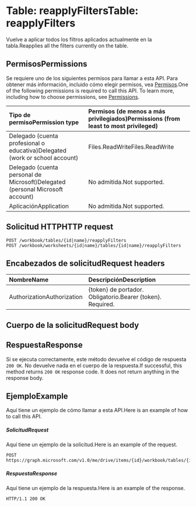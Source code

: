 # <a name="table-reapplyfilters"></a><span data-ttu-id="a1657-101">Table: reapplyFilters</span><span class="sxs-lookup"><span data-stu-id="a1657-101">Table: reapplyFilters</span></span>

<span data-ttu-id="a1657-102">Vuelve a aplicar todos los filtros aplicados actualmente en la tabla.</span><span class="sxs-lookup"><span data-stu-id="a1657-102">Reapplies all the filters currently on the table.</span></span>
## <a name="permissions"></a><span data-ttu-id="a1657-103">Permisos</span><span class="sxs-lookup"><span data-stu-id="a1657-103">Permissions</span></span>
<span data-ttu-id="a1657-p101">Se requiere uno de los siguientes permisos para llamar a esta API. Para obtener más información, incluido cómo elegir permisos, vea [Permisos](../../../concepts/permissions_reference.md).</span><span class="sxs-lookup"><span data-stu-id="a1657-p101">One of the following permissions is required to call this API. To learn more, including how to choose permissions, see [Permissions](../../../concepts/permissions_reference.md).</span></span>

|<span data-ttu-id="a1657-106">Tipo de permiso</span><span class="sxs-lookup"><span data-stu-id="a1657-106">Permission type</span></span>      | <span data-ttu-id="a1657-107">Permisos (de menos a más privilegiados)</span><span class="sxs-lookup"><span data-stu-id="a1657-107">Permissions (from least to most privileged)</span></span>              |
|:--------------------|:---------------------------------------------------------|
|<span data-ttu-id="a1657-108">Delegado (cuenta profesional o educativa)</span><span class="sxs-lookup"><span data-stu-id="a1657-108">Delegated (work or school account)</span></span> | <span data-ttu-id="a1657-109">Files.ReadWrite</span><span class="sxs-lookup"><span data-stu-id="a1657-109">Files.ReadWrite</span></span>    |
|<span data-ttu-id="a1657-110">Delegado (cuenta personal de Microsoft)</span><span class="sxs-lookup"><span data-stu-id="a1657-110">Delegated (personal Microsoft account)</span></span> | <span data-ttu-id="a1657-111">No admitida.</span><span class="sxs-lookup"><span data-stu-id="a1657-111">Not supported.</span></span>    |
|<span data-ttu-id="a1657-112">Aplicación</span><span class="sxs-lookup"><span data-stu-id="a1657-112">Application</span></span> | <span data-ttu-id="a1657-113">No admitida.</span><span class="sxs-lookup"><span data-stu-id="a1657-113">Not supported.</span></span> |

## <a name="http-request"></a><span data-ttu-id="a1657-114">Solicitud HTTP</span><span class="sxs-lookup"><span data-stu-id="a1657-114">HTTP request</span></span>
<!-- { "blockType": "ignored" } -->
```http
POST /workbook/tables/{id|name}/reapplyFilters
POST /workbook/worksheets/{id|name}/tables/{id|name}/reapplyFilters

```
## <a name="request-headers"></a><span data-ttu-id="a1657-115">Encabezados de solicitud</span><span class="sxs-lookup"><span data-stu-id="a1657-115">Request headers</span></span>
| <span data-ttu-id="a1657-116">Nombre</span><span class="sxs-lookup"><span data-stu-id="a1657-116">Name</span></span>       | <span data-ttu-id="a1657-117">Descripción</span><span class="sxs-lookup"><span data-stu-id="a1657-117">Description</span></span>|
|:---------------|:----------|
| <span data-ttu-id="a1657-118">Authorization</span><span class="sxs-lookup"><span data-stu-id="a1657-118">Authorization</span></span>  | <span data-ttu-id="a1657-p102">{token} de portador. Obligatorio.</span><span class="sxs-lookup"><span data-stu-id="a1657-p102">Bearer {token}. Required.</span></span> |

## <a name="request-body"></a><span data-ttu-id="a1657-121">Cuerpo de la solicitud</span><span class="sxs-lookup"><span data-stu-id="a1657-121">Request body</span></span>

## <a name="response"></a><span data-ttu-id="a1657-122">Respuesta</span><span class="sxs-lookup"><span data-stu-id="a1657-122">Response</span></span>

<span data-ttu-id="a1657-p103">Si se ejecuta correctamente, este método devuelve el código de respuesta `200 OK`. No devuelve nada en el cuerpo de la respuesta.</span><span class="sxs-lookup"><span data-stu-id="a1657-p103">If successful, this method returns `200 OK` response code. It does not return anything in the response body.</span></span>

## <a name="example"></a><span data-ttu-id="a1657-125">Ejemplo</span><span class="sxs-lookup"><span data-stu-id="a1657-125">Example</span></span>
<span data-ttu-id="a1657-126">Aquí tiene un ejemplo de cómo llamar a esta API.</span><span class="sxs-lookup"><span data-stu-id="a1657-126">Here is an example of how to call this API.</span></span>
##### <a name="request"></a><span data-ttu-id="a1657-127">Solicitud</span><span class="sxs-lookup"><span data-stu-id="a1657-127">Request</span></span>
<span data-ttu-id="a1657-128">Aquí tiene un ejemplo de la solicitud.</span><span class="sxs-lookup"><span data-stu-id="a1657-128">Here is an example of the request.</span></span>
<!-- {
  "blockType": "request",
  "name": "table_reapplyfilters"
}-->
```http
POST https://graph.microsoft.com/v1.0/me/drive/items/{id}/workbook/tables/{id|name}/reapplyFilters
```

##### <a name="response"></a><span data-ttu-id="a1657-129">Respuesta</span><span class="sxs-lookup"><span data-stu-id="a1657-129">Response</span></span>
<span data-ttu-id="a1657-130">Aquí tiene un ejemplo de la respuesta.</span><span class="sxs-lookup"><span data-stu-id="a1657-130">Here is an example of the response.</span></span> 
<!-- {
  "blockType": "response",
  "truncated": true,
  "@odata.type": "microsoft.graph.none"
} -->
```http
HTTP/1.1 200 OK
```

<!-- uuid: 8fcb5dbc-d5aa-4681-8e31-b001d5168d79
2015-10-25 14:57:30 UTC -->
<!-- {
  "type": "#page.annotation",
  "description": "Table: reapplyFilters",
  "keywords": "",
  "section": "documentation",
  "tocPath": ""
}-->